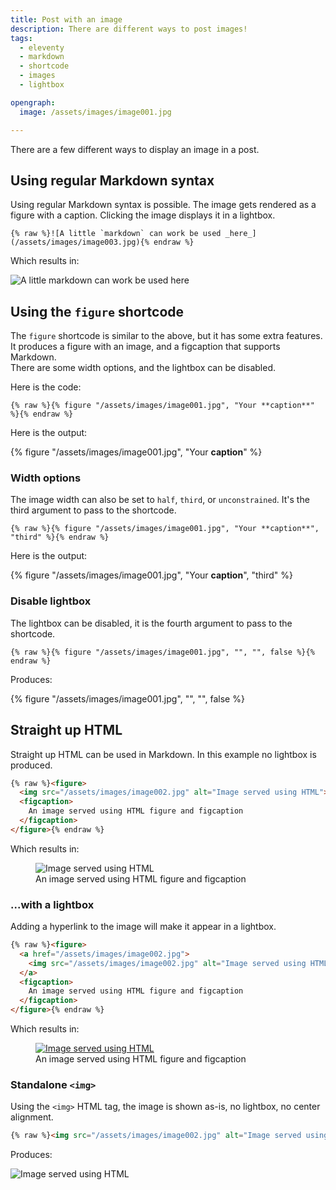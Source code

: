 ```yaml
---
title: Post with an image
description: There are different ways to post images!
tags:
  - eleventy
  - markdown
  - shortcode
  - images
  - lightbox

opengraph:
  image: /assets/images/image001.jpg

---
```


There are a few different ways to display an image in a post.



## Using regular Markdown syntax

Using regular Markdown syntax is possible. The image gets rendered as a figure with a caption. Clicking the image displays it in a lightbox.

```
{% raw %}![A little `markdown` can work be used _here_](/assets/images/image003.jpg){% endraw %}
```

Which results in:

![A little `markdown` can work be used _here_](/assets/images/image003.jpg)


## Using the `figure` shortcode

The `figure` shortcode is similar to the above, but it has some extra features.  
It produces a figure with an image, and a figcaption that supports Markdown.  
There are some width options, and the lightbox can be disabled.

Here is the code:

```
{% raw %}{% figure "/assets/images/image001.jpg", "Your **caption**" %}{% endraw %}
```

Here is the output:

{% figure "/assets/images/image001.jpg", "Your **caption**" %}


### Width options

The image width can also be set to `half`, `third`, or `unconstrained`.  It's the third argument to pass to the shortcode. 


```
{% raw %}{% figure "/assets/images/image001.jpg", "Your **caption**", "third" %}{% endraw %}
```

Here is the output:

{% figure "/assets/images/image001.jpg", "Your **caption**", "third" %}

### Disable lightbox

The lightbox can be disabled, it is the fourth argument to pass to the shortcode. 

```
{% raw %}{% figure "/assets/images/image001.jpg", "", "", false %}{% endraw %}
```

Produces:

{% figure "/assets/images/image001.jpg", "", "", false %}


## Straight up HTML

Straight up HTML can be used in Markdown.  In this example no lightbox is produced.

```html
{% raw %}<figure>
  <img src="/assets/images/image002.jpg" alt="Image served using HTML">
  <figcaption>
    An image served using HTML figure and figcaption
  </figcaption>
</figure>{% endraw %}
```

Which results in:


<figure>
  <img src="/assets/images/image002.jpg" alt="Image served using HTML">
  <figcaption>
    An image served using HTML figure and figcaption
  </figcaption>
</figure>


### ...with a lightbox

Adding a hyperlink to the image will make it appear in a lightbox.


```html
{% raw %}<figure>
  <a href="/assets/images/image002.jpg">
    <img src="/assets/images/image002.jpg" alt="Image served using HTML">
  </a>
  <figcaption>
    An image served using HTML figure and figcaption
  </figcaption>
</figure>{% endraw %}
```

Which results in:

<figure>
  <a href="/assets/images/image002.jpg">
    <img src="/assets/images/image002.jpg" alt="Image served using HTML">
  </a>
  <figcaption>
    An image served using HTML figure and figcaption
  </figcaption>
</figure>


### Standalone `<img>`

Using the `<img>` HTML tag, the image is shown as-is, no lightbox, no center alignment. 

```html
{% raw %}<img src="/assets/images/image002.jpg" alt="Image served using HTML">{% endraw %}
```

Produces:

<img src="/assets/images/image002.jpg" alt="Image served using HTML">


